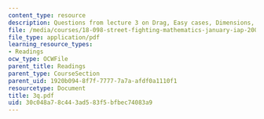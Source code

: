 ```yaml
---
content_type: resource
description: Questions from lecture 3 on Drag, Easy cases, Dimensions, and Statements.
file: /media/courses/18-098-street-fighting-mathematics-january-iap-2008/30c048a78c443ad583f5bfbec74083a9_3q.pdf
file_type: application/pdf
learning_resource_types:
- Readings
ocw_type: OCWFile
parent_title: Readings
parent_type: CourseSection
parent_uid: 1920b094-8f7f-7777-7a7a-afdf0a1110f1
resourcetype: Document
title: 3q.pdf
uid: 30c048a7-8c44-3ad5-83f5-bfbec74083a9
---
```

